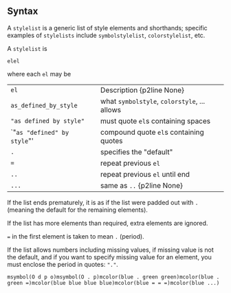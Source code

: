 ## Syntax

A `stylelist` is a generic list of style elements and shorthands;
specific examples of `stylelists` include `symbolstylelist`,
`colorstylelist`, etc.

A `stylelist` is

`elel`

where each `el` may be

|                              |                                              |
|------------------------------|----------------------------------------------|
| `el`                         | Description {p2line None}                    |
| `as_defined_by_style`        | what `symbolstyle`, `colorstyle`, ... allows |
| `"as defined by style"`  | must quote `el`s containing spaces           |
| \`"`as "defined" by style`"' | compound quote `el`s containing quotes       |
| `.`                          | specifies the "default"                      |
| `=`                          | repeat previous `el`                         |
| `..`                         | repeat previous `el` until end               |
| `...`                        | same as `..` {p2line None}                   |

If the list ends prematurely, it is as if the list were padded out with
`.` (meaning the default for the remaining elements).

If the list has more elements than required, extra elements are ignored.

`=` in the first element is taken to mean `.` (period).

If the list allows numbers including missing values, if missing value is
not the default, and if you want to specify missing value for an
element, you must enclose the period in quotes: `"."`.

`msymbol(O d p o)msymbol(O . p)mcolor(blue . green green)mcolor(blue . green =)mcolor(blue blue blue blue)mcolor(blue = = =)mcolor(blue ...)`
